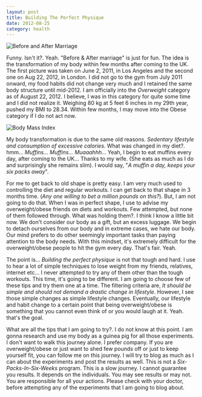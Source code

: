 ```yaml
---
layout: post
title: Building The Perfect Physique
date: 2012-08-25
category: health
---
```


![Before and After Marriage]({{site.img-path}}/before-after-marriage.jpg)  

Funny. Isn't it?. Yeah. "Before & After marriage" is just for fun. The idea is the transformation of my body within few months after coming to the UK. The first picture was taken on June 2, 2011, in Los Angeles and the second one on Aug 22, 2012, in London. I did not go to the gym from July 2011 onward, my food habits did not change very much and I retained the same body structure until mid-2012. I am officially into the *Overweight* category as of August 22, 2012. I believe, I was in this category for quite some time and I did not realize it. Weighing 80 kg at 5 feet 6 inches in my 29th year, pushed my BMI to 28.34. Within few months, I may move into the Obese category if I do not act now.  

![Body Mass Index]({{site.img-path}}/bmi-2012-08-25.jpg)  

My body transformation is due to the same old reasons. *Sedentary lifestyle and consumption of excessive calories*. What was changed in my diet?. hmm... *Muffins... Muffins... Muaaahhh...* Yeah, I begin to eat muffins every day, after coming to the UK... Thanks to my wife. (She eats as much as I do and surprisingly she remains slim). I would say, "*A muffin a day, keeps your six packs away*".  

For me to get back to old shape is pretty easy. I am very much used to controlling the diet and regular workouts. I can get back to that shape in 3 months time. (*Any one willing to bet a million pounds on this?*). But, I am not going to do that. When I was in perfect shape, I use to advise my overweight/obese friends on diets and workouts. Few attempted, but none of them followed through. What was holding them?. I think I know a little bit now. We don't consider our body as a gift, but an excess luggage. We begin to detach ourselves from our body and in extreme cases, we hate our body. Our mind prefers to do other seemingly important tasks than paying attention to the body needs. With this mindset, it's extremely difficult for the overweight/obese people to hit the gym every day. That's fair. Yeah.  

The point is... *Building the perfect physique* is not that tough and hard. I use to hear a lot of simple techniques to lose weight from my friends, relatives, internet etc... I never attempted to try any of them other than the tough workouts. This time, it's going to be different. I am going to choose few of these tips and try them one at a time. The filtering criteria are, *It should be simple and should not demand a drastic change in lifestyle*. However, I see those simple changes as simple lifestyle changes. Eventually, our lifestyle and habit change to a certain point that being overweight/obese is something that you cannot even think of or you would laugh at it. Yeah. that's the goal.  

What are all the tips that I am going to try?. I do not know at this point. I am gonna research and use my body as a guinea pig for all those experiments. I don't want to walk this journey alone. I prefer company. If you are overweight/obese or just want to shed few pounds off or just to keep yourself fit, you can follow me on this journey. I will try to blog as much as I can about the experiments and post the results as well. This is not a *Six-Packs-In-Six-Weeks* program. This is a slow journey. I cannot guarantee you results. It depends on the individuals. You may see results or may not. You are responsible for all your actions. Please check with your doctor, before attempting any of the experiments that I am going to blog about.  

